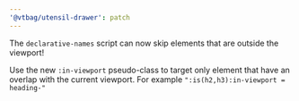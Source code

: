 ```yaml
---
'@vtbag/utensil-drawer': patch
---
```


The `declarative-names` script can now skip elements that are outside the viewport!

Use the new `:in-viewport` pseudo-class to target only element that have an overlap with the current viewport. For example `":is(h2,h3):in-viewport = heading-"` 
